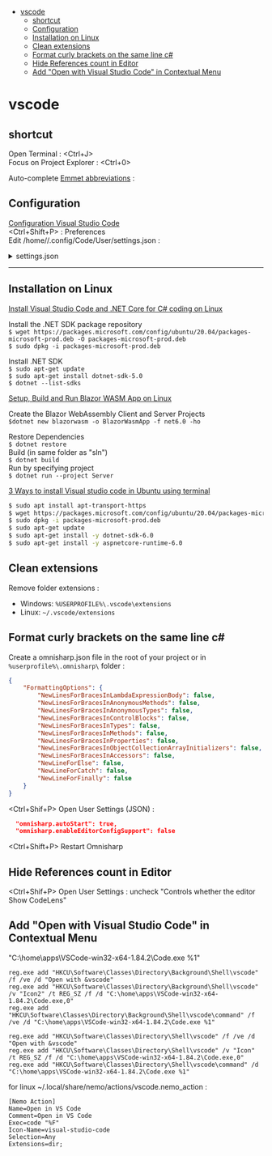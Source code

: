 <!-- TOC start (generated with https://github.com/derlin/bitdowntoc) -->

- [vscode](#vscode)
   * [shortcut](#shortcut)
   * [Configuration](#configuration)
   * [Installation on Linux  ](#installation-on-linux)
   * [Clean extensions](#clean-extensions)
   * [Format curly brackets on the same line c# ](#format-curly-brackets-on-the-same-line-c)
   * [Hide References count in Editor ](#hide-references-count-in-editor)
   * [Add "Open with Visual Studio Code" in Contextual Menu](#add-open-with-visual-studio-code-in-contextual-menu)

<!-- TOC end -->

<!-- TOC --><a name="vscode"></a>
# vscode

<!-- TOC --><a name="shortcut"></a>
## shortcut

Open Terminal : <Ctrl+J>  
Focus on Project Explorer : <Ctrl+0>

Auto-complete [Emmet abbreviations](https://docs.emmet.io/cheat-sheet/) : <Tab>

<!-- TOC --><a name="configuration"></a>
## Configuration
[Configuration Visual Studio Code](https://grafikart.fr/tutoriels/vscode-settings-2096)  
<Ctrl+Shift+P> : Preferences  
Edit /home/<user>/.config/Code/User/settings.json :

<details>
<summary>settings.json</summary>

```json
{
  "workbench.startupEditor": "none", // On ne veut pas une page d'accueil chargée
  "editor.minimap.enabled": false,
  "breadcrumbs.enabled": false,
  // -- Sidebar
  "workbench.tree.indent": 20, // Indente plus pour plus de clarté dans la sidebar
  "workbench.tree.renderIndentGuides": "always",
  // -- Code
  "editor.occurrencesHighlight": false, 
  "editor.renderWhitespace": "trailing", // On ne veut pas laisser d'espace en fin de ligne
  // Zoom
  "editor.mouseWheelZoom": true,
  // Thème
  "editor.fontFamily": "'JetBrains Mono', 'Fira Code', 'Operator Mono Lig', monospace",
  "editor.fontLigatures": true,
  "editor.fontSize": 11,
//   "editor.lineHeight": 28,
  "workbench.colorTheme": "Tokyo Night",
  "workbench.iconTheme": "material-icon-theme",
  "workbench.colorCustomizations": {
    "[Tokyo Night]": {
      "editor.selectionBackground": "#3D59A1",
      "editor.selectionHighlightBackground": "#3D59A1"
    },
  },

  // Ergonomie
  "editor.wordWrap": "on",
  "editor.suggest.insertMode": "replace", // L'autocomplétion remplace le mot en cours
  "editor.acceptSuggestionOnCommitCharacter": false, // Evite que l'autocomplétion soit accepté lors d'un . par exemple
  "editor.formatOnSave": false,
  "editor.formatOnPaste": false,
  "editor.linkedEditing": true, // Quand on change un élément HTML, change la balise fermante
  "explorer.autoReveal": false,
  "explorer.confirmDragAndDrop": false,
  "workbench.editor.enablePreview": false, // Un clic sur un fichier l'ouvre
  "emmet.triggerExpansionOnTab": true, 
  // Fichiers
  "files.autoSave": "onFocusChange",
  "files.defaultLanguage": "markdown",
  "files.exclude": {
    "**/.idea": true
  },
  // Languages
  "javascript.preferences.importModuleSpecifierEnding": "js",
  "typescript.preferences.importModuleSpecifierEnding": "js",
  // Formatters
  "[javascript]": {
    "editor.defaultFormatter": "esbenp.prettier-vscode",
  },
  "[javascriptreact]": {
    "editor.defaultFormatter": "esbenp.prettier-vscode"
  },
  "[html]": {
    "editor.defaultFormatter": "vscode.html-language-features"
  },
  "[typescript]": {
    "editor.defaultFormatter": "esbenp.prettier-vscode"
  },
  "[json]": {
    "editor.defaultFormatter": "esbenp.prettier-vscode"
  },

  // Extensions
  "liveServer.settings.donotVerifyTags": true,
  "gitlens.codeLens.enabled": false,
  "gitlens.currentLine.enabled": false,
  "editor.unicodeHighlight.nonBasicASCII": false,
  "omnisharp.autoStart": true,
  "omnisharp.enableEditorConfigSupport": false,
  "editor.codeLens": false,
  "editor.mouseWheelZoom": true,
  "editor.tabSize": 3,
  "git.enableSmartCommit": true,
  "RainbowBrackets.depreciation-notice": false,
  "[python]": {
    "editor.formatOnType": true
  }
}
```
</details>

---

<!-- TOC --><a name="installation-on-linux"></a>
## Installation on Linux  

[Install Visual Studio Code and .NET Core for C# coding on Linux](https://www.pragmaticlinux.com/2021/03/install-visual-studio-code-and-net-core-for-c-coding-on-linux/)  

Install the .NET SDK package repository   
`$ wget https://packages.microsoft.com/config/ubuntu/20.04/packages-microsoft-prod.deb -O packages-microsoft-prod.deb`  
`$ sudo dpkg -i packages-microsoft-prod.deb` 

Install .NET SDK   
`$ sudo apt-get update`   
`$ sudo apt-get install dotnet-sdk-5.0`  
`$ dotnet --list-sdks`  

[Setup, Build and Run Blazor WASM App on Linux](https://www.prowaretech.com/articles/current/information-technology/linux/setup-and-configure/build-and-run-blazor-wasm-apps)

Create the Blazor WebAssembly Client and Server Projects  
`$dotnet new blazorwasm -o BlazorWasmApp -f net6.0 -ho`  

Restore Dependencies  
`$ dotnet restore`   
Build (in same folder as "sln")  
`$ dotnet build`   
Run by specifying project  
`$ dotnet run --project Server`   

[3 Ways to install Visual studio code in Ubuntu using terminal](https://www.how2shout.com/linux/3-ways-install-visual-studio-code-in-ubuntu-using-terminal/)  

```bash
$ sudo apt install apt-transport-https
$ wget https://packages.microsoft.com/config/ubuntu/20.04/packages-microsoft-prod.deb -O packages-microsoft-prod.deb
$ sudo dpkg -i packages-microsoft-prod.deb
$ sudo apt-get update 
$ sudo apt-get install -y dotnet-sdk-6.0
$ sudo apt-get install -y aspnetcore-runtime-6.0
```

## Clean extensions

Remove folder extensions :  

 - Windows: `%USERPROFILE%\.vscode\extensions` 
 - Linux: `~/.vscode/extensions` 



<!-- TOC --><a name="format-curly-brackets-on-the-same-line-c"></a>
## Format curly brackets on the same line c# 

Create a omnisharp.json file in the root of your project or in `%userprofile%\.omnisharp\` folder :   
```json
{
    "FormattingOptions": {
        "NewLinesForBracesInLambdaExpressionBody": false,
        "NewLinesForBracesInAnonymousMethods": false,
        "NewLinesForBracesInAnonymousTypes": false,
        "NewLinesForBracesInControlBlocks": false,
        "NewLinesForBracesInTypes": false,
        "NewLinesForBracesInMethods": false,
        "NewLinesForBracesInProperties": false,
        "NewLinesForBracesInObjectCollectionArrayInitializers": false,
        "NewLinesForBracesInAccessors": false,
        "NewLineForElse": false,
        "NewLineForCatch": false,
        "NewLineForFinally": false
    }
}
```
<Ctrl+Shif+P> Open User Settings (JSON) :  
```json
  "omnisharp.autoStart": true,
  "omnisharp.enableEditorConfigSupport": false
```

<Ctrl+Shift+P> Restart Omnisharp  

<!-- TOC --><a name="hide-references-count-in-editor"></a>
## Hide References count in Editor 

<Ctrl+Shif+P> Open User Settings : uncheck "Controls whether the editor Show CodeLens"  

<!-- TOC --><a name="add-open-with-visual-studio-code-in-contextual-menu"></a>
## Add "Open with Visual Studio Code" in Contextual Menu
"C:\home\apps\VSCode-win32-x64-1.84.2\Code.exe %1"  

```
reg.exe add "HKCU\Software\Classes\Directory\Background\Shell\vscode" /f /ve /d "Open with &vscode"
reg.exe add "HKCU\Software\Classes\Directory\Background\Shell\vscode" /v "Icon2" /t REG_SZ /f /d "C:\home\apps\VSCode-win32-x64-1.84.2\Code.exe,0"
reg.exe add "HKCU\Software\Classes\Directory\Background\Shell\vscode\command" /f /ve /d "C:\home\apps\VSCode-win32-x64-1.84.2\Code.exe %1"

reg.exe add "HKCU\Software\Classes\Directory\Shell\vscode" /f /ve /d "Open with &vscode"
reg.exe add "HKCU\Software\Classes\Directory\Shell\vscode" /v "Icon" /t REG_SZ /f /d "C:\home\apps\VSCode-win32-x64-1.84.2\Code.exe,0"
reg.exe add "HKCU\Software\Classes\Directory\Shell\vscode\command" /d "C:\home\apps\VSCode-win32-x64-1.84.2\Code.exe %1"
```

for linux ~/.local/share/nemo/actions/vscode.nemo_action :   

```
[Nemo Action]
Name=Open in VS Code
Comment=Open in VS Code
Exec=code "%F"
Icon-Name=visual-studio-code
Selection=Any
Extensions=dir;
```

